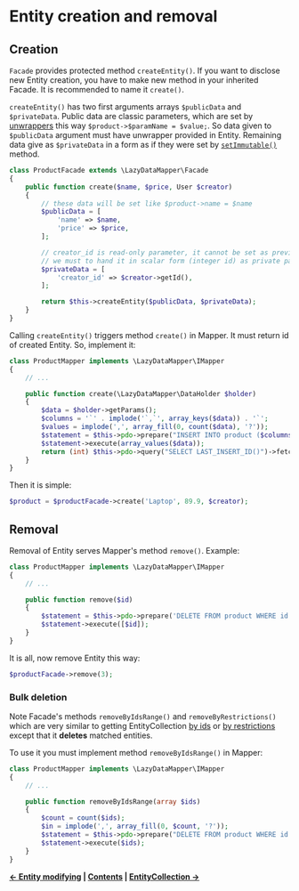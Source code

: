 Entity creation and removal
===

## Creation

`Facade` provides protected method `createEntity()`. If you want to disclose new Entity creation,
you have to make new method in your inherited Facade. It is recommended to name it `create()`.

`createEntity()` has two first arguments arrays `$publicData` and `$privateData`.
Public data are classic parameters, which are set by [unwrappers](4.Entity-modifying.md#unwrappers)
this way `$product->$paramName = $value;`. So data given to `$publicData` argument must have
unwrapper provided in Entity. Remaining data give as `$privateData` in a form as if they were set
by [`setImmutable()`](4.Entity-modifying.md#private-and-read-only-parameter) method.

```php
class ProductFacade extends \LazyDataMapper\Facade
{
	public function create($name, $price, User $creator)
	{
		// these data will be set like $product->name = $name
		$publicData = [
			'name' => $name,
			'price' => $price,
		];

		// creator_id is read-only parameter, it cannot be set as previous public data
		// we must to hand it in scalar form (integer id) as private parameter
		$privateData = [
			'creator_id' => $creator->getId(),
		];

		return $this->createEntity($publicData, $privateData);
	}
}
```

Calling `createEntity()` triggers method `create()` in Mapper. It must return id of created Entity. So, implement it:

```php
class ProductMapper implements \LazyDataMapper\IMapper
{
	// ...

	public function create(\LazyDataMapper\DataHolder $holder)
	{
		$data = $holder->getParams();
		$columns = '`' . implode('`,`', array_keys($data)) . '`';
		$values = implode(',', array_fill(0, count($data), '?'));
		$statement = $this->pdo->prepare("INSERT INTO product ($columns) VALUES($values)");
		$statement->execute(array_values($data));
		return (int) $this->pdo->query("SELECT LAST_INSERT_ID()")->fetchColumn();
	}
}
```

Then it is simple:

```php
$product = $productFacade->create('Laptop', 89.9, $creator);
```

## Removal

Removal of Entity serves Mapper's method `remove()`. Example:

```php
class ProductMapper implements \LazyDataMapper\IMapper
{
	// ...

	public function remove($id)
	{
		$statement = $this->pdo->prepare('DELETE FROM product WHERE id = ? LIMIT 1');
		$statement->execute([$id]);
	}
}
```

It is all, now remove Entity this way:

```php
$productFacade->remove(3);
```

### Bulk deletion

Note Facade's methods `removeByIdsRange()` and `removeByRestrictions()` which are very similar to
getting EntityCollection [by ids](6.EntityCollection.md#then-you-need-to-gain-data-range-in-mapper)
or [by restrictions](7.Restrictors.md) except that it **deletes** matched entities.

To use it you must implement method `removeByIdsRange()` in Mapper:

```php
class ProductMapper implements \LazyDataMapper\IMapper
{
	// ...

	public function removeByIdsRange(array $ids)
	{
		$count = count($ids);
		$in = implode(',', array_fill(0, $count, '?'));
		$statement = $this->pdo->prepare("DELETE FROM product WHERE id IN ($in) LIMIT $count");
		$statement->execute($ids);
	}
}
```


**[← Entity modifying](4.Entity-modifying.md)
| [Contents](../readme.md#documentation)
| [EntityCollection →](6.EntityCollection.md)**
